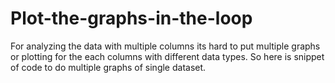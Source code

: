 # Plot-the-graphs-in-the-loop
For analyzing the data with multiple columns its hard to put multiple graphs or plotting for the each columns with different data types. So here is snippet of code to do multiple graphs of single dataset.
